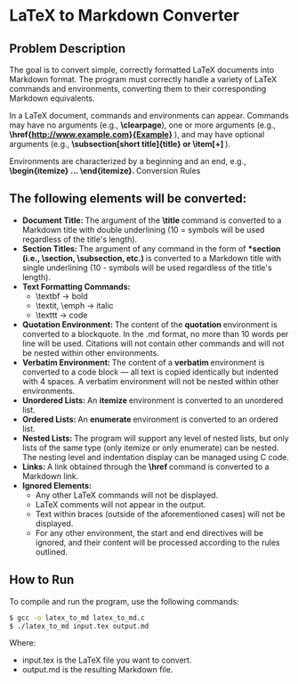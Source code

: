 # LaTeX to Markdown Converter
## Problem Description

The goal is to convert simple, correctly formatted LaTeX documents into Markdown format. The program must correctly handle a variety of LaTeX commands and environments, converting them to their corresponding Markdown equivalents.


In a LaTeX document, commands and environments can appear. Commands may have no arguments (e.g., <b>\clearpage</b>), one or more arguments (e.g.,  <b>\href{http://www.example.com}{Example} </b>), and may have optional arguments (e.g., <b> \subsection[short title]{title} or \item[+]  </b>).

Environments are characterized by a beginning and an end, e.g.,  <b> \begin{itemize} ... \end{itemize}.  </b>
Conversion Rules

## The following elements will be converted:

-  <b> Document Title: </b>
      The argument of the  <b> \title  </b> command is converted to a Markdown title with double underlining (10 = symbols will be used regardless of the title's length).
-  <b>Section Titles: </b> The argument of any command in the form of  <b> \*section (i.e., \section, \subsection, etc.)  </b>is converted to a Markdown title with single underlining (10 - symbols will be used regardless of the title's length).
 -  <b>Text Formatting Commands:  </b>
       - \textbf → bold
       - \textit, \emph → italic
       - \texttt → code
-  <b>Quotation Environment: </b> The content of the  <b>quotation </b> environment is converted to a blockquote. In the .md format, no more than 10 words per line will be used. Citations will not contain other commands and will not be nested within other environments.
-  <b> Verbatim Environment: </b>The content of a  <b> verbatim  </b> environment is converted to a code block — all text is copied identically but indented with 4 spaces. A verbatim environment will not be nested within other environments.
-  <b>Unordered Lists:  </b> An <b> itemize  </b> environment is converted to an unordered list.
-  <b> Ordered Lists:  </b> An  <b>enumerate </b> environment is converted to an ordered list.
-  <b> Nested Lists:  </b> The program will support any level of nested lists, but only lists of the same type (only itemize or only enumerate) can be nested. The nesting level and indentation display can be managed using C code.
-  <b>Links: </b> A link obtained through the  <b> \href  </b> command is converted to a Markdown link.
-   <b> Ignored Elements:  </b>
    - Any other LaTeX commands will not be displayed.
     - LaTeX comments will not appear in the output.
     - Text within braces (outside of the aforementioned cases) will not be displayed.
     - For any other environment, the start and end directives will be ignored, and their content will be processed according to the rules outlined.

## How to Run

To compile and run the program, use the following commands:

```bash
$ gcc -o latex_to_md latex_to_md.c
$ ./latex_to_md input.tex output.md
```
Where:
 - input.tex is the LaTeX file you want to convert.
  - output.md is the resulting Markdown file.
